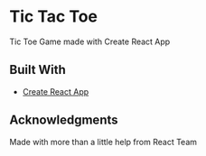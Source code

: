 # Tic Tac Toe

Tic Toe Game made with Create React App

## Built With

- [Create React App](https://reactjs.org/)

## Acknowledgments

Made with more than a little help from React Team
